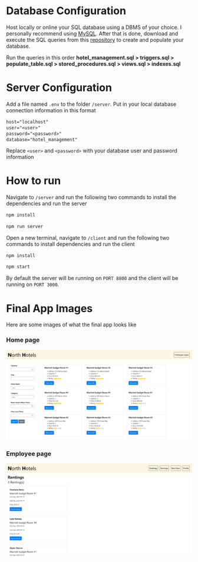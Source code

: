 # Database Configuration

Host locally or online your SQL database using a DBMS of your choice. I personally recommend using [MySQL](https://www.mysql.com/). After that is done, download and execute the SQL queries from this [repository](https://github.com/ousmanebarry/DB-Project-Queries) to create and populate your database.

Run the queries in this order **hotel_management.sql > triggers.sql > populate_table.sql > stored_procedures.sql > views.sql > indexes.sql**

# Server Configuration

Add a file named `.env` to the folder `/server`. Put in your local database connection information in this format

```env
host="localhost"
user="<user>"
password="<password>"
database="hotel_management"
```

Replace `<user>` and `<password>` with your database user and password information

# How to run

Navigate to `/server` and run the following two commands to install the dependencies and run the server

```cmd
npm install
```

```cmd
npm run server
```

Open a new terminal, navigate to `/client` and run the following two commands to install dependencies and run the client

```cmd
npm install
```

```cmd
npm start
```

By default the server will be running on `PORT 8800` and the client will be running on `PORT 3000`.

# Final App Images

Here are some images of what the final app looks like

### Home page

![Drag Racing](/images/home_page.png)

### Employee page

![Drag Racing](/images/employee_page.png)
